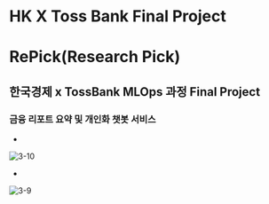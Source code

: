 # HK X Toss Bank Final Project 
# RePick(Research Pick)

## 한국경제 x TossBank MLOps 과정 Final Project

### 금융 리포트 요약 및 개인화 챗봇 서비스
- 
![3-10](https://github.com/user-attachments/assets/b6be587b-3084-4db3-904b-c1141f8369f0)

-
![3-9](https://github.com/user-attachments/assets/7c094641-8a08-49ce-97e8-83c0f56486c0)
